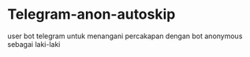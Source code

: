 # Telegram-anon-autoskip
user bot telegram untuk menangani percakapan dengan bot anonymous sebagai laki-laki 
